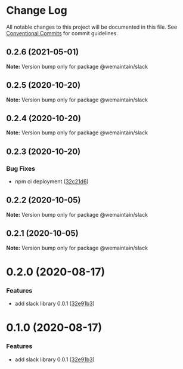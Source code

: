 # Change Log

All notable changes to this project will be documented in this file.
See [Conventional Commits](https://conventionalcommits.org) for commit guidelines.

## 0.2.6 (2021-05-01)

**Note:** Version bump only for package @wemaintain/slack





## 0.2.5 (2020-10-20)

**Note:** Version bump only for package @wemaintain/slack





## 0.2.4 (2020-10-20)

**Note:** Version bump only for package @wemaintain/slack





## 0.2.3 (2020-10-20)


### Bug Fixes

* npm ci deployment ([32c21d6](https://github.com/wemaintain/nest-tools/commit/32c21d6d42e891c577189377a16f0e7aeb91aa0f))





## 0.2.2 (2020-10-05)

**Note:** Version bump only for package @wemaintain/slack





## 0.2.1 (2020-10-05)

**Note:** Version bump only for package @wemaintain/slack





# 0.2.0 (2020-08-17)


### Features

* add slack library 0.0.1 ([32e91b3](https://github.com/wemaintain/nest-tools/commit/32e91b338824e000bed15765a49aaa841bc304ea))





# 0.1.0 (2020-08-17)


### Features

* add slack library 0.0.1 ([32e91b3](https://github.com/wemaintain/nest-tools/commit/32e91b338824e000bed15765a49aaa841bc304ea))
